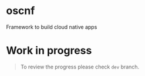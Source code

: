 # oscnf
Framework to build cloud native apps

# Work in progress

> To review the progress please check `dev` branch.
